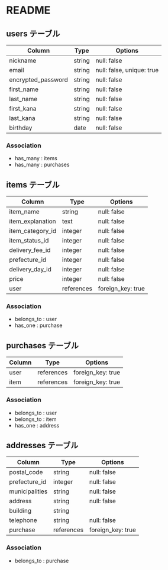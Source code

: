 # README

## users テーブル

| Column             | Type   | Options                   |
| ------------------ | ------ | ------------------------- |
| nickname           | string | null: false               |
| email              | string | null: false, unique: true |
| encrypted_password | string | null: false               |
| first_name         | string | null: false               |
| last_name          | string | null: false               |
| first_kana         | string | null: false               |
| last_kana          | string | null: false               |
| birthday           | date   | null: false               |

### Association

- has_many : items
- has_many : purchases


## items テーブル

| Column           | Type       | Options           |
| ---------------- | ---------- | ----------------- |
| item_name        | string     | null: false       |
| item_explanation | text       | null: false       |
| item_category_id | integer    | null: false       |
| item_status_id   | integer    | null: false       |
| delivery_fee_id  | integer    | null: false       |
| prefecture_id    | integer    | null: false       |
| delivery_day_id  | integer    | null: false       |
| price            | integer    | null: false       |
| user             | references | foreign_key: true |

### Association

- belongs_to : user
- has_one    : purchase


## purchases テーブル

| Column     | Type       | Options           |
| ---------- | ---------- | ----------------- |
| user       | references | foreign_key: true |
| item       | references | foreign_key: true |

### Association

- belongs_to : user
- belongs_to : item
- has_one    : address


## addresses テーブル

| Column         | Type       | Options           |
| -------------- | ---------- | ----------------- |
| postal_code    | string     | null: false       |
| prefecture_id  | integer    | null: false       |
| municipalities | string     | null: false       |
| address        | string     | null: false       |
| building       | string     |                   |
| telephone      | string     | null: false       |
| purchase       | references | foreign_key: true |

### Association

- belongs_to : purchase